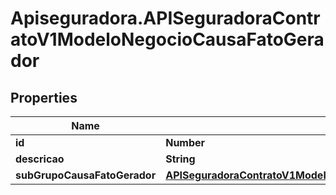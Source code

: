 # Apiseguradora.APISeguradoraContratoV1ModeloNegocioCausaFatoGerador

## Properties
Name | Type | Description | Notes
------------ | ------------- | ------------- | -------------
**id** | **Number** |  | [optional] 
**descricao** | **String** |  | [optional] 
**subGrupoCausaFatoGerador** | [**APISeguradoraContratoV1ModeloNegocioSubGrupoCausaFatoGerador**](APISeguradoraContratoV1ModeloNegocioSubGrupoCausaFatoGerador.md) |  | [optional] 


